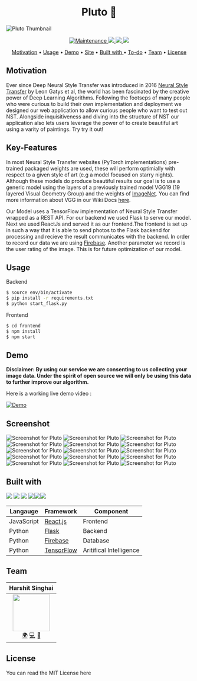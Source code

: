# <div align="center">Pluto 🎨<div>

![Pluto Thumbnail](./static/images/video_thumbnail.png)

<p align="center">
  <a href="https://github.com/MLH-Fellowship/neuro-art/graphs/commit-activity">
    <img src="https://img.shields.io/badge/Maintained%3F-yes-green.svg"
         alt="Maintenance">
  </a>
  <a href="http://localhost:5000">
    <img src="https://img.shields.io/website-up-down-green-red/http/shields.io.svg">
  </a>
  <a href="https://github.com/MLH-Fellowship/neuro-art/issues">
      <img src="https://img.shields.io/github/issues-raw/MLH-Fellowship/neuro-art?style=flat">
  </a>
  <a href="https://github.com/MLH-Fellowship/neuro-art/blob/main/LICENSE">
    <img src="https://img.shields.io/badge/license-MIT-blue.svg?style=flat-square;style=flat">
  </a>
</p>

<p align="center">
  <a href="#Motivation">Motivation</a> •
  <a href="#Usage">Usage</a> •
  <a href="#Demo">Demo</a> •
  <a href="#Site">Site</a> •
  <a href="#Built-with ">Built with </a> •
  <a href="#To-do">To-do</a> •
  <a href="#Team">Team</a> •
  <a href="#license">License</a>
</p>

## Motivation

Ever since Deep Neural Style Transfer was introduced in 2016 [Neural Style Transfer](https://arxiv.org/abs/1508.06576) by Leon Gatys et al, the world has been fascinated by the creative power of Deep Learning Algorithms. Following the footseps of many people who were curious to build their own implementation and deployment we designed our web application to allow curious people who want to test out NST. Alongside inquisitiveness and diving into the structure of NST our application also lets users leverage the power of to create beautiful art using a varity of paintings. Try try it out!

## Key-Features

In most Neural Style Transfer websites (PyTorch implementations) pre-trained packaged weights are used, these will perform optimially with respect to a given style of art (e.g a model focused on starry nights). Although these models do produce beautiful results our goal is to use a generic model using the layers of a previously trained model VGG19 (19 layered Visual Geometry Group) and the weights of [ImageNet](http://www.image-net.org/). You can find more information about VGG in our Wiki Docs [here](https://github.com/MLH-Fellowship/neuro-art/wiki/1---VGG-Neural-Network).

Our Model uses a TensorFlow implementation of Neural Style Transfer wrapped as a REST API. For our backend we used Flask to serve our model. Next we used ReactJs and served it as our frontend.The frontend is set up in such a way that it is able to send photos to the Flask backend for processing and recieve the result communicates with the backend. In order to record our data we are using [Firebase](https://firebase.google.com/). Another parameter we record is the user rating of the image. This is for future optimization of our model.

## Usage

Backend

```bash
$ source env/bin/activate
$ pip install -r requirements.txt
$ python start_flask.py
```

Frontend

```bash
$ cd frontend
$ npm install
$ npm start
```

## Demo

**Disclaimer: By using our service we are consenting to us collecting your image data. Under the spirit of open source we will only be using this data to further improve our algorithm.**

Here is a working live demo video :

[![Demo](./static/images/video_thumbnail.png)](https://www.youtube.com/watch?v=dFUJv7JqiEE&t=3s&ab_channel=HarshitSinghai)

## Screenshot

![Screenshot for Pluto](./static/images/pluto_4.png)
![Screenshot for Pluto](./static/images/pluto_8.png)
![Screenshot for Pluto](./static/images/pluto_10.png)
![Screenshot for Pluto](./static/images/pluto_11.png)
![Screenshot for Pluto](./static/images/pluto_8.png)
![Screenshot for Pluto](./static/images/pluto_14.png)
![Screenshot for Pluto](./static/images/pluto_3.png)
![Screenshot for Pluto](./static/images/pluto_12.png)
![Screenshot for Pluto](./static/images/pluto_5.png)
![Screenshot for Pluto](./static/images/pluto_6.png)
![Screenshot for Pluto](./static/images/pluto_1.png)
![Screenshot for Pluto](./static/images/pluto_7.png)
![Screenshot for Pluto](./static/images/pluto_13.png)
![Screenshot for Pluto](./static/images/pluto_9.png)
![Screenshot for Pluto](./static/images/pluto_2.png)

## Built with

<img src="https://img.shields.io/badge/javascript%20-%23323330.svg?&style=for-the-badge&logo=javascript&logoColor=%23F7DF1E"/> <img src="https://img.shields.io/badge/python%20-%2314354C.svg?&style=for-the-badge&logo=python&logoColor=white"/> <img src="https://img.shields.io/badge/flask%20-%23000.svg?&style=for-the-badge&logo=flask&logoColor=white"/> <img src="https://img.shields.io/badge/react%20-%23121011.svg?&style=for-the-badge&logo=react&logoColor=blue"/><img src ="https://img.shields.io/badge/firebase-%2307405e.svg?&style=for-the-badge&logo=firebase&logoColor=orange"/><img src ="https://img.shields.io/badge/tensorflow-%2307405e.svg?&style=for-the-badge&logo=Tensorflow&logoColor=orange"/>

| Langauge   | Framework                                                         | Component               |
| ---------- | ----------------------------------------------------------------- | ----------------------- |
| JavaScript | [React.js](https://reactjs.org/)                                  | Frontend                |
| Python     | [Flask](https://flask.palletsprojects.com/en/1.1.x/)              | Backend                 |
| Python     | [Firebase](https://duckduckgo.com/?t=canonical&q=Firebase&ia=web) | Database                |
| Python     | [TensorFlow](https://www.tensorflow.org/)                         | Aritifical Intelligence |

## Team

|                                                                                                                                                       Harshit Singhai                                                                                                                                                       |
| :-------------------------------------------------------------------------------------------------------------------------------------------------------------------------------------------------------------------------------------------------------------------------------------------------------------------------: |
| [<img src="https://avatars1.githubusercontent.com/u/30886142?s=460&u=51b449e5572025e788defb66674d2a38b1d6092b&v=4" width="100px;"/>](https://github.com/harshitsinghai77)<br />[🌍](https://fictionally-irrelevant.vercel.app/) [💻](https://github.com/harshitsinghai77) [🤝](https://www.linkedin.com/in/harshitsinghai/) |

## License

You can read the MIT License here
